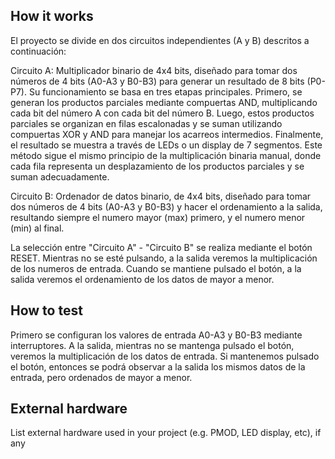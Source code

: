 <!---

This file is used to generate your project datasheet. Please fill in the information below and delete any unused
sections.

You can also include images in this folder and reference them in the markdown. Each image must be less than
512 kb in size, and the combined size of all images must be less than 1 MB.
-->

## How it works

El proyecto se divide en dos circuitos independientes (A y B) descritos a continuación:

Circuito A:
Multiplicador binario de 4x4 bits, diseñado para tomar dos números de 4 bits (A0-A3 y B0-B3) para generar un resultado de 8 bits (P0-P7). Su funcionamiento se basa en tres etapas principales. Primero, se generan los productos parciales mediante compuertas AND, multiplicando cada bit del número A con cada bit del número B. Luego, estos productos parciales se organizan en filas escalonadas y se suman utilizando compuertas XOR y AND para manejar los acarreos intermedios. Finalmente, el resultado se muestra a través de LEDs o un display de 7 segmentos. Este método sigue el mismo principio de la multiplicación binaria manual, donde cada fila representa un desplazamiento de los productos parciales y se suman adecuadamente.

Circuito B:
Ordenador de datos binario, de 4x4 bits, diseñado para tomar dos números de 4 bits (A0-A3 y B0-B3) y hacer el ordenamiento a la salida, resultando siempre
el numero mayor (max) primero, y el numero menor (min) al final.

La selección entre "Circuito A" - "Circuito B" se realiza mediante el botón RESET. Mientras no se esté pulsando, a la salida veremos la multiplicación de los numeros de
entrada. Cuando se mantiene pulsado el botón, a la salida veremos el ordenamiento de los datos de mayor a menor.

## How to test

Primero se configuran los valores de entrada A0-A3 y B0-B3 mediante interruptores. A la salida, mientras no se mantenga pulsado el botón, veremos la multiplicación de los datos de entrada. Si mantenemos pulsado el botón, entonces se podrá observar a la salida los mismos datos de la entrada, pero ordenados de mayor a menor.
## External hardware

List external hardware used in your project (e.g. PMOD, LED display, etc), if any
